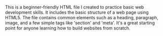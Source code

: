 This is a beginner-friendly HTML file I created to practice basic web development skills. It includes the basic structure of a web page using HTML5. The file contains common elements such as a heading, paragraph, image, and a few simple tags like 'section' and 'meta'. It's a great starting point for anyone learning how to build websites from scratch.
